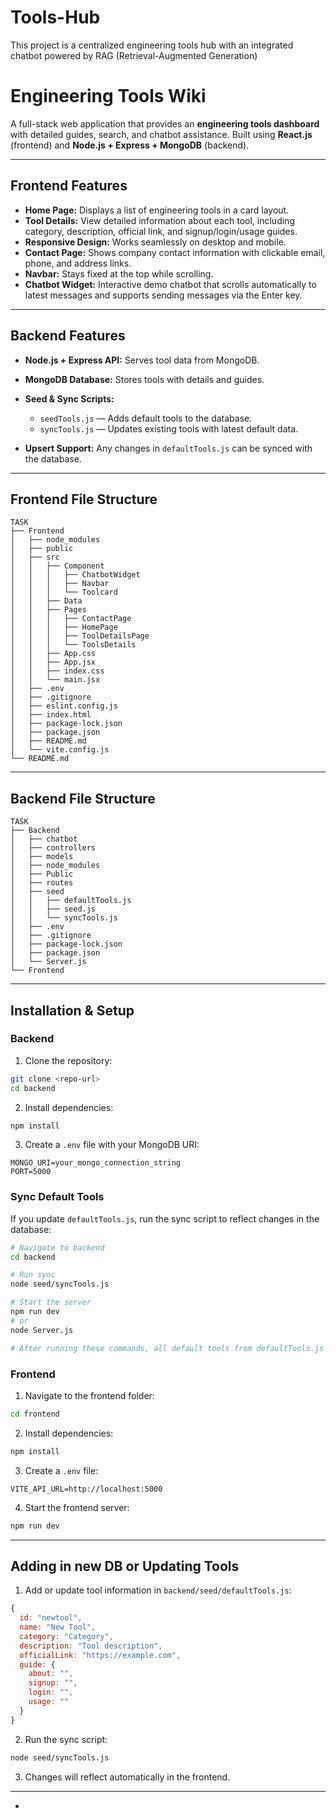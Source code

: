 # Tools-Hub
This project is a centralized engineering tools hub with an integrated chatbot powered by RAG (Retrieval-Augmented Generation)


# **Engineering Tools Wiki**

A full-stack web application that provides an **engineering tools dashboard** with detailed guides, search, and chatbot assistance.
Built using **React.js** (frontend) and **Node.js + Express + MongoDB** (backend).

---

## **Frontend Features**

* **Home Page:** Displays a list of engineering tools in a card layout.
* **Tool Details:** View detailed information about each tool, including category, description, official link, and signup/login/usage guides.
* **Responsive Design:** Works seamlessly on desktop and mobile.
* **Contact Page:** Shows company contact information with clickable email, phone, and address links.
* **Navbar:** Stays fixed at the top while scrolling.
* **Chatbot Widget:** Interactive demo chatbot that scrolls automatically to latest messages and supports sending messages via the Enter key.

---

## **Backend Features**

* **Node.js + Express API:** Serves tool data from MongoDB.
* **MongoDB Database:** Stores tools with details and guides.
* **Seed & Sync Scripts:**

  * `seedTools.js` — Adds default tools to the database.
  * `syncTools.js` — Updates existing tools with latest default data.
* **Upsert Support:** Any changes in `defaultTools.js` can be synced with the database.

--------------------------------------------------------------------------------------------------------------------------------------------

## **Frontend File Structure**

```
TASK
├── Frontend
│   ├── node_modules
│   ├── public
│   ├── src
│   │   ├── Component
│   │   │   ├── ChatbotWidget
│   │   │   ├── Navbar
│   │   │   └── Toolcard
│   │   ├── Data
│   │   ├── Pages
│   │   │   ├── ContactPage
│   │   │   ├── HomePage
│   │   │   ├── ToolDetailsPage
│   │   │   └── ToolsDetails
│   │   ├── App.css
│   │   ├── App.jsx
│   │   ├── index.css
│   │   └── main.jsx
│   ├── .env
│   ├── .gitignore
│   ├── eslint.config.js
│   ├── index.html
│   ├── package-lock.json
│   ├── package.json
│   ├── README.md
│   └── vite.config.js
└── README.md
```

---

## **Backend File Structure**

```
TASK
├── Backend
│   ├── chatbot
│   ├── controllers
│   ├── models
│   ├── node_modules
│   ├── Public
│   ├── routes
│   ├── seed
│   │   ├── defaultTools.js
│   │   ├── seed.js
│   │   └── syncTools.js
│   ├── .env
│   ├── .gitignore
│   ├── package-lock.json
│   ├── package.json
│   └── Server.js
└── Frontend
```

-------------------------------------------------------------------------------------------------------------------------------------------

## **Installation & Setup**

### **Backend**

1. Clone the repository:

```bash
git clone <repo-url>
cd backend
```

2. Install dependencies:

```bash
npm install
```

3. Create a `.env` file with your MongoDB URI:

```env
MONGO_URI=your_mongo_connection_string
PORT=5000
```

### **Sync Default Tools**

If you update `defaultTools.js`, run the sync script to reflect changes in the database:

```bash
# Navigate to backend
cd backend

# Run sync
node seed/syncTools.js

# Start the server
npm run dev
# or
node Server.js

# After running these commands, all default tools from defaultTools.js will be available in the connected MongoDB.
```


### **Frontend**

1. Navigate to the frontend folder:

```bash
cd frontend
```

2. Install dependencies:

```bash
npm install
```

3. Create a `.env` file:

```env
VITE_API_URL=http://localhost:5000
```

4. Start the frontend server:

```bash
npm run dev
```

------------------------------------------------------------------------------------------------------------------------------------------

## **Adding in new DB or Updating Tools**

1. Add or update tool information in `backend/seed/defaultTools.js`:

```js
{
  id: "newtool",
  name: "New Tool",
  category: "Category",
  description: "Tool description",
  officialLink: "https://example.com",
  guide: {
    about: "",
    signup: "",
    login: "",
    usage: ""
  }
}
```

2. Run the sync script:

```bash
node seed/syncTools.js
```

3. Changes will reflect automatically in the frontend.

---

-

